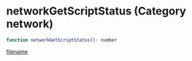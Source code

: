 # networkGetScriptStatus (Category network)

```js
function networkGetScriptStatus(): number
```

[filename](networkGetScriptStatus_m.md ':include')